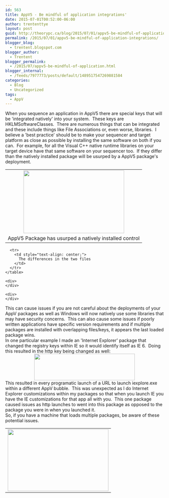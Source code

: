 ```yaml
---
id: 563
title: AppV5 - Be mindful of application integrations'
date: 2015-07-01T00:52:00-06:00
author: trententtye
layout: post
guid: http://theorypc.ca/blog/2015/07/01/appv5-be-mindful-of-application-integrations/
permalink: /2015/07/01/appv5-be-mindful-of-application-integrations/
blogger_blog:
  - trentent.blogspot.com
blogger_author:
  - Trentent
blogger_permalink:
  - /2015/07/appv5-be-mindful-of-application.html
blogger_internal:
  - /feeds/7977773/posts/default/1489517547269881584
categories:
  - Blog
  - Uncategorized
tags:
  - AppV
---
```

When you sequence an application in AppV5 there are special keys that will be 'integrated natively' into your system. &nbsp;These keys are HKLMSoftwareClasses. &nbsp;There are numerous things that can be integrated and these include things like File Associations or, even worse, libraries. &nbsp;I believe a 'best practice' should be to make your sequencer and target platform as close as possible by installing the same software on both if you can. &nbsp;For example, for all the Visual C++ native runtime libraries on your target device have that same software on your sequencer too. &nbsp;If they differ than the natively installed package will be usurped by a AppV5 package's deployment.

<div>
</div>

<table align="center" cellpadding="0" cellspacing="0" style="margin-left: auto; margin-right: auto; text-align: center;">
  <tr>
    <td style="text-align: center;">
      <a href="http://2.bp.blogspot.com/-J_zPk2bM_q8/VZOLBpzmLqI/AAAAAAAAAzw/Ylx13IINt-E/s1600/2015-07-01%2B00_38_22.gif" style="margin-left: auto; margin-right: auto;"><img border="0" height="199" src="http://2.bp.blogspot.com/-J_zPk2bM_q8/VZOLBpzmLqI/AAAAAAAAAzw/Ylx13IINt-E/s320/2015-07-01%2B00_38_22.gif" width="320" /></a>
    </td>
  </tr>
  
  <tr>
    <td style="text-align: center;">
      AppV5 Package has usurped a natively installed control
    </td>
  </tr>
</table>

<div>
  </p> 
  
  <div>
    <table align="center" cellpadding="0" cellspacing="0" style="margin-left: auto; margin-right: auto; text-align: center;">
      <tr>
        <td style="text-align: center;">
          <a href="http://3.bp.blogspot.com/-BaDD5GuK2fI/VZOLNZ-fbOI/AAAAAAAAAz4/pY9Qr6oVC0A/s1600/Screen%2BShot%2B2015-07-01%2Bat%2B12.18.16%2BAM.png" style="margin-left: auto; margin-right: auto;"><img border="0" height="196" src="http://3.bp.blogspot.com/-BaDD5GuK2fI/VZOLNZ-fbOI/AAAAAAAAAz4/pY9Qr6oVC0A/s320/Screen%2BShot%2B2015-07-01%2Bat%2B12.18.16%2BAM.png" width="320" /></a>
        </td>
      </tr>
      
      <tr>
        <td style="text-align: center;">
          The differences in the two files
        </td>
      </tr>
    </table>
    
    <div>
    </div>
    
    <div>
    </div>
  </div>
</div>

<div>
  This can cause issues if you are not careful about the deployments of your AppV packages as well as Windows will now natively use some libraries that may have security concerns. &nbsp;This can also cause some issues if poorly written applications have specific version requirements and if multiple packages are installed with overlapping files/keys, it appears the last loaded package wins.
</div>

<div>
</div>

<div>
  In one particular example I made an 'Internet Explorer' package that changed the registry keys within IE so it would identify itself as IE 6. &nbsp;Doing this resulted in the http key being changed as well:
</div>

<div>
</div>

<div style="clear: both; text-align: center;">
  <a href="http://2.bp.blogspot.com/-EmkOnjMpkP0/VZOMdlDpDsI/AAAAAAAAA0E/3iuaztqMymA/s1600/Screen%2BShot%2B2015-07-01%2Bat%2B12.44.32%2BAM.png" style="margin-left: 1em; margin-right: 1em;"><img border="0" height="84" src="http://2.bp.blogspot.com/-EmkOnjMpkP0/VZOMdlDpDsI/AAAAAAAAA0E/3iuaztqMymA/s320/Screen%2BShot%2B2015-07-01%2Bat%2B12.44.32%2BAM.png" width="320" /></a>
</div>

<div>
</div>

<div>
  This resulted in every programatic launch of a URL to launch iexplore.exe within a different AppV bubble. &nbsp;This was unexpected as I do Internet Explorer customizations within my packages so that when you launch IE you have the IE customizations for that app all with you. &nbsp;This one package caused issues as http launches to went into this package as opposed to the package you were in when you launched it.
</div>

<div>
</div>

<div>
  So, if you have a machine that loads multiple packages, be aware of these potential issues.
</div>

<!-- AddThis Advanced Settings generic via filter on the_content -->

<!-- AddThis Share Buttons generic via filter on the_content -->